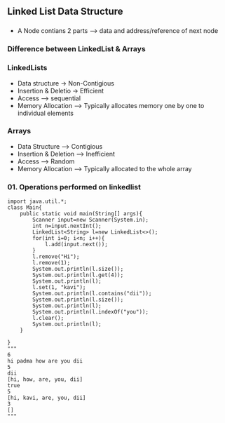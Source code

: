 ## Linked List Data Structure

###
* A Node contians 2 parts --> data and address/reference of next node


### Difference between **LinkedList & Arrays**
### LinkedLists
* Data structure -> Non-Contigious
* Insertion & Deletio  -> Efficient
* Access --> sequential
* Memory Allocation --> Typically allocates memory one by one to individual elements

### Arrays
* Data Structure --> Contigious
* Insertion & Deletion --> Inefficient
* Access --> Random
* Memory Allocation --> Typically allocated to the whole array

### 01. Operations performed on linkedlist
```
import java.util.*;
class Main{
    public static void main(String[] args){
        Scanner input=new Scanner(System.in);
        int n=input.nextInt();
        LinkedList<String> l=new LinkedList<>();
        for(int i=0; i<n; i++){
            l.add(input.next());
        }
        l.remove("Hi");
        l.remove(1);
        System.out.println(l.size());
        System.out.println(l.get(4));
        System.out.println(l);
        l.set(1, "kavi");
        System.out.println(l.contains("dii"));
        System.out.println(l.size());
        System.out.println(l);
        System.out.println(l.indexOf("you"));
        l.clear();
        System.out.println(l);
    }
    
}
"""
6
hi padma how are you dii
5
dii
[hi, how, are, you, dii]
true
5
[hi, kavi, are, you, dii]
3
[]
"""
```
